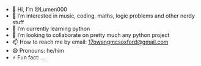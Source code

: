 - 👋 Hi, I’m @Lumen000
- 👀 I’m interested in music, coding, maths, logic problems and other nerdy stuff
- 🌱 I’m currently learning python
- 💞️ I’m looking to collaborate on pretty much any python project
- 📫 How to reach me by email: 17owangmcsoxford@gmail.com
- 😄 Pronouns: he/him
- ⚡ Fun fact: ...

<!---
averageNoB/averageNoB is a ✨ special ✨ repository because its `README.md` (this file) appears on your GitHub profile.
You can click the Preview link to take a look at your changes.
--->
